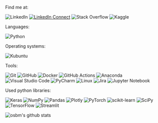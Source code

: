 Find me at:

![LinkedIn](https://img.shields.io/badge/linkedin-%230077B5.svg?style=for-the-badge&logo=linkedin&logoColor=white)
[![LinkedIn Connect](https://img.shields.io/badge/Linked.in-black?color=0d1117&labelColor=212121&logo=linkedin&style=for-the-badge&logoColor=58a6ff)](https://www.linkedin.com/in/osbm/)
![Stack Overflow](https://img.shields.io/badge/-Stackoverflow-FE7A16?style=for-the-badge&logo=stack-overflow&logoColor=white)
![Kaggle](https://img.shields.io/badge/Kaggle-035a7d?style=for-the-badge&logo=kaggle&logoColor=white)

Languages:

![Python](https://img.shields.io/badge/-Python-black?style=for-the-badge&logo=Python)

Operating systems:

![Kubuntu](https://img.shields.io/badge/-KUbuntu-%230079C1?style=for-the-badge&logo=kubuntu&logoColor=white)

Tools:

![Git](https://img.shields.io/badge/-Git-black?style=for-the-badge&logo=git)
![GitHub](https://img.shields.io/badge/-GitHub-181717?style=for-the-badge&logo=github)
![Docker](https://img.shields.io/badge/-Docker-black?style=for-the-badge&logo=docker)
![GitHub Actions](https://img.shields.io/badge/github%20actions-%232671E5.svg?style=for-the-badge&logo=githubactions&logoColor=white)
![Anaconda](https://img.shields.io/badge/Anaconda-%2344A833.svg?style=for-the-badge&logo=anaconda&logoColor=white)
![Visual Studio Code](https://img.shields.io/badge/Visual%20Studio%20Code-0078d7.svg?style=for-the-badge&logo=visual-studio-code&logoColor=white)
![PyCharm](https://img.shields.io/badge/PyCharm-%230077B5.svg?style=for-the-badge&logo=pycharm&logoColor=white)
![Linux](https://img.shields.io/badge/Linux-FCC624?style=for-the-badge&logo=linux&logoColor=black)
![Jira](https://img.shields.io/badge/jira-%230A0FFF.svg?style=for-the-badge&logo=jira&logoColor=white)
![Jupyter Notebook](https://img.shields.io/badge/Jupyter%20Notebook-%230077B5.svg?style=for-the-badge&logo=jupyter&logoColor=white)


Used python libraries:

![Keras](https://img.shields.io/badge/Keras-%23D00000.svg?style=for-the-badge&logo=Keras&logoColor=white)
![NumPy](https://img.shields.io/badge/numpy-%23013243.svg?style=for-the-badge&logo=numpy&logoColor=white)
![Pandas](https://img.shields.io/badge/pandas-%23150458.svg?style=for-the-badge&logo=pandas&logoColor=white)
![Plotly](https://img.shields.io/badge/Plotly-%233F4F75.svg?style=for-the-badge&logo=plotly&logoColor=white)
![PyTorch](https://img.shields.io/badge/PyTorch-%23EE4C2C.svg?style=for-the-badge&logo=PyTorch&logoColor=white)
![scikit-learn](https://img.shields.io/badge/scikit--learn-%23F7931E.svg?style=for-the-badge&logo=scikit-learn&logoColor=white)
![SciPy](https://img.shields.io/badge/SciPy-%230C55A5.svg?style=for-the-badge&logo=scipy&logoColor=%white)
![TensorFlow](https://img.shields.io/badge/TensorFlow-%23FF6F00.svg?style=for-the-badge&logo=TensorFlow&logoColor=white)
![Streamlit](https://img.shields.io/badge/Streamlit-%230077B5.svg?style=for-the-badge&logo=streamlit&logoColor=white)


![osbm's github stats](https://github-readme-stats.vercel.app/api?username=osbm&show_icons=true&title_color=58a6ff&icon_color=69ba52&count_private=true&text_color=f0f6fc&bg_color=0d1117&hide_border=true)
